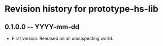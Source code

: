 # Revision history for prototype-hs-lib

## 0.1.0.0 -- YYYY-mm-dd

* First version. Released on an unsuspecting world.
